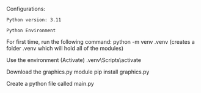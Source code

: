 Configurations:

    Python version: 3.11

    Python Environment

For first time, run the following command:
    python -m venv .venv
    (creates a folder .venv which will hold all of the modules)

Use the environment (Activate)
    .venv\Scripts\activate

Download the graphics.py module
    pip install graphics.py

Create a python file called main.py